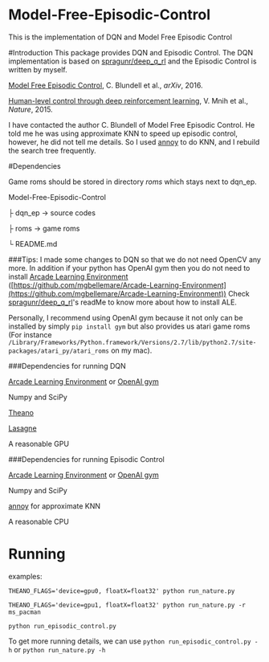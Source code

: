 # Model-Free-Episodic-Control
This is the implementation of DQN and Model Free Episodic Control

#Introduction
This package provides DQN and Episodic Control. The DQN implementation is based on [spragunr/deep_q_rl](https://github.com/spragunr/deep_q_rl) and the Episodic Control is written by myself.

[Model Free Episodic Control](http://arxiv.org/abs/1606.04460), C. Blundell et al., *arXiv*, 2016.

[Human-level control through deep reinforcement learning](http://www.nature.com/nature/journal/v518/n7540/pdf/nature14236.pdf), V. Mnih et al., *Nature*, 2015.

I have contacted the author C. Blundell of Model Free Episodic Control. He told me he was using approximate KNN to speed up episodic control, however, he did not tell me details. So I used [annoy](https://github.com/spotify/annoy) to do KNN, and I rebuild the search tree frequently.

#Dependencies

Game roms should be stored in directory *roms* which stays next to dqn_ep.

Model-Free-Episodic-Control

├ dqn_ep -> source codes

├ roms -> game roms

└ README.md
		
###Tips: 
I made some changes to DQN so that we do not need OpenCV any more. In addition if your python has OpenAI gym then you do not need to install [Arcade Learning Environment](http://www.arcadelearningenvironment.org/) ([https://github.com/mgbellemare/Arcade-Learning-Environment](https://github.com/mgbellemare/Arcade-Learning-Environment)) Check [spragunr/deep_q_rl](https://github.com/spragunr/deep_q_rl)'s readMe to know more about how to install ALE.

Personally, I recommend using OpenAI gym because it not only can be installed by simply `pip install gym` but also provides us atari game roms (For instance `/Library/Frameworks/Python.framework/Versions/2.7/lib/python2.7/site-packages/atari_py/atari_roms` on my mac).




###Dependencies for running DQN

[Arcade Learning Environment](https://github.com/mgbellemare/Arcade-Learning-Environment) or [OpenAI gym](https://github.com/openai/gym)
 
 Numpy and SciPy

[Theano](http://deeplearning.net/software/theano/)

[Lasagne](http://lasagne.readthedocs.org/en/latest/)

A reasonable GPU

###Dependencies for running Episodic Control

[Arcade Learning Environment](https://github.com/mgbellemare/Arcade-Learning-Environment) or [OpenAI gym](https://github.com/openai/gym)
 
 Numpy and SciPy

[annoy](https://github.com/spotify/annoy) for approximate KNN
 
 A reasonable CPU
 
# Running
examples:

`THEANO_FLAGS='device=gpu0, floatX=float32' python run_nature.py`

`THEANO_FLAGS='device=gpu1, floatX=float32' python run_nature.py -r ms_pacman`

`python run_episodic_control.py`

To get more running details, we can use `python run_episodic_control.py -h` or `python run_nature.py -h`